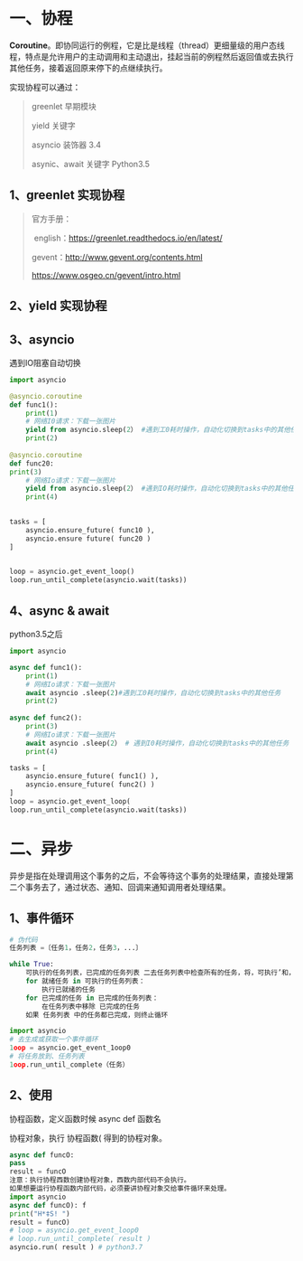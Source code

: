 # 一、协程

**Coroutine**。即协同运行的例程，它是比是线程（thread）更细量级的用户态线程，特点是允许用户的主动调用和主动退出，挂起当前的例程然后返回值或去执行其他任务，接着返回原来停下的点继续执行。

实现协程可以通过：

> greenlet	早期模块
>
> yield		  关键字
>
> asyncio	 装饰器 3.4
>
> asynic、await 关键字 Python3.5

## 1、greenlet 实现协程

> 官方手册：
>
> ​	english：https://greenlet.readthedocs.io/en/latest/ 
>
> gevent：http://www.gevent.org/contents.html
>
> https://www.osgeo.cn/gevent/intro.html

## 2、yield 实现协程

## 3、asyncio

遇到IO阻塞自动切换

```python
import asyncio

@asyncio.coroutine
def func1():
	print(1)
	# 网络I0请求：下载一张图片
	yield from asyncio.sleep(2） #遇到工0耗时操作，自动化切换到tasks中的其他任务
	print(2)
                             
@asyncio.coroutine
def func20:
print(3)
	# 网络Io请求：下载一张图片
	yield from asyncio.sleep(2） #遇到IO耗时操作，自动化切换到tasks中的其他任务
	print(4)

                             
tasks = [
    asyncio.ensure_future( func10 ),
    asyncio.ensure future( func20 )
]

                             
loop = asyncio.get_event_loop()
loop.run_until_complete(asyncio.wait(tasks))
```

## 4、async & await 

python3.5之后

```python
import asyncio

async def func1():
	print(1)
	# 网络Io请求：下载一张图片
	await asyncio .sleep(2)#遇到工0耗时操作，自动化切换到tasks中的其他任务
	print(2)
    
async def func2():
	print(3)
	# 网络Io请求：下载一张图片
	await asyncio .sleep(2） # 遇到I0耗时操作，自动化切换到tasks中的其他任务
	print(4)

tasks = [
    asyncio.ensure_future( func1() ),
    asyncio.ensure_future( func2() )
]
loop = asyncio.get_event_loop(
loop.run_until_complete(asyncio.wait(tasks))
```



# 二、异步

异步是指在处理调用这个事务的之后，不会等待这个事务的处理结果，直接处理第二个事务去了，通过状态、通知、回调来通知调用者处理结果。

## 1、事件循环

```python 
# 伪代码
任务列表 =〔任务1，任务2，任务3，...〕

while True:
	可执行的任务列表，已完成的任务列表 二去任务列表中检查所有的任务，将，可执行’和，已完成，的任务返回
	for 就绪任务 in 可执行的任务列表：
		执行已就绪的任务
	for 已完成的任务 in 已完成的任务列表：
		在任务列表中移除 已完成的任务
	如果 任务列表 中的任务都已完成，则终止循环

import asyncio
# 去生成或获取一个事件循环
1oop = asyncio.get_event_1oop0
# 将任务放到、任务列表
1oop.run_until_complete（任务）
```

## 2、使用

协程函数，定义函数时候 async def 函数名

协程对象，执行 协程函数( 得到的协程对象。

```python
async def funcO:
pass
result = funcO
注意：执行协程西数创建协程对象，西数内部代码不会执行。
如果想要运行协程函数内部代码，必须要讲协程对象交给事件循环来处理。
import asyncio
async def funcO): f
print("H*‡S! ")
result = funcO)
# loop = asyncio.get_event_loop0
# loop.run_until_complete( result )
asyncio.run( result ) # python3.7
```



